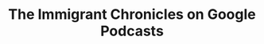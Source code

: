 ---
layout: redirector
title: The Immigrant Chronicles on Google Podcasts
permalink: /google-podcasts
redirect_page: https://www.google.com/podcasts?feed=aHR0cHM6Ly9hbmNob3IuZm0vcy9iNTczN2Q0L3BvZGNhc3QvcnNz
---